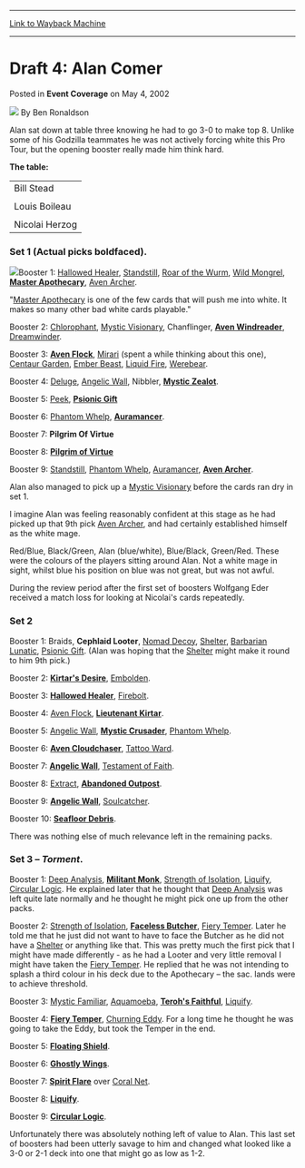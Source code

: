 
---
[Link to Wayback Machine](https://web.archive.org/web/20171030201439/https://magic.wizards.com/en/articles/archive/event-coverage/draft-4-alan-comer-2002-05-04)

[_metadata_:author]:- "Ben Ronaldson"
[_metadata_:description]:- "Alan sat down at table three knowing he had to go 3-0 to make top 8. Unlike some of his Godzilla teammates he was not actively forcing white this Pro Tour, but the opening booster really made him think hard. The table:"
[_metadata_:generator]:- "Drupal 7 (http://drupal.org)"
[_metadata_:node]:- "798691"
[_metadata_:publish_date]:- "2002-05-04"
[_metadata_:source]:- "div-main-content"
[_metadata_:title]:- "Draft 4: Alan Comer"
[_metadata_:wayback_capture_timestamp]:- "2017-10-30 20:14:39"
[_metadata_:wayback_raw_url]:- "https://web.archive.org/web/20171030201439id_/https://magic.wizards.com/en/articles/archive/event-coverage/draft-4-alan-comer-2002-05-04"
[_metadata_:wayback_url]:- "https://magic.wizards.com/en/articles/archive/event-coverage/draft-4-alan-comer-2002-05-04"
---


Draft 4: Alan Comer
===================



 Posted in **Event Coverage**
 on May 4, 2002 






![](https://media.magic.wizards.com/styles/auth_small/public/generic-avatar-150_157.png)
By Ben Ronaldson












Alan sat down at table three knowing he had to go 3-0 to make top 8. Unlike some of his Godzilla teammates he was not actively forcing white this Pro Tour, but the opening booster really made him think hard.


**The table:**




|  |
| --- |
| Bill Stead |
|  | Alan Comer | Gabriel Nassif |  |
| Louis Boileau |  | Anton Jonsson |
|  | Wolfgang Eder | Tomas Rosholm |  |
| Nicolai Herzog |

### Set 1 (Actual picks boldfaced).


![](https://media.magic.wizards.com/image_legacy_migration/sideboard/images/ptnice02/a775.jpg)Booster 1: [Hallowed Healer](http://gatherer.wizards.com/Pages/Card/Details.aspx?name=Hallowed+Healer), [Standstill](http://gatherer.wizards.com/Pages/Card/Details.aspx?name=Standstill), [Roar of the Wurm](http://gatherer.wizards.com/Pages/Card/Details.aspx?name=Roar+of+the+Wurm), [Wild Mongrel](http://gatherer.wizards.com/Pages/Card/Details.aspx?name=Wild+Mongrel), **[Master Apothecary](http://gatherer.wizards.com/Pages/Card/Details.aspx?name=Master+Apothecary)**, [Aven Archer](http://gatherer.wizards.com/Pages/Card/Details.aspx?name=Aven+Archer).


"[Master Apothecary](http://gatherer.wizards.com/Pages/Card/Details.aspx?name=Master+Apothecary) is one of the few cards that will push me into white. It makes so many other bad white cards playable."


Booster 2: [Chlorophant](http://gatherer.wizards.com/Pages/Card/Details.aspx?name=Chlorophant), [Mystic Visionary](http://gatherer.wizards.com/Pages/Card/Details.aspx?name=Mystic+Visionary), Chanflinger, **[Aven Windreader](http://gatherer.wizards.com/Pages/Card/Details.aspx?name=Aven+Windreader)**, [Dreamwinder](http://gatherer.wizards.com/Pages/Card/Details.aspx?name=Dreamwinder).


Booster 3: **[Aven Flock](http://gatherer.wizards.com/Pages/Card/Details.aspx?name=Aven+Flock)**, [Mirari](http://gatherer.wizards.com/Pages/Card/Details.aspx?name=Mirari) (spent a while thinking about this one), [Centaur Garden](http://gatherer.wizards.com/Pages/Card/Details.aspx?name=Centaur+Garden), [Ember Beast](http://gatherer.wizards.com/Pages/Card/Details.aspx?name=Ember+Beast), [Liquid Fire](http://gatherer.wizards.com/Pages/Card/Details.aspx?name=Liquid+Fire), [Werebear](http://gatherer.wizards.com/Pages/Card/Details.aspx?name=Werebear).


Booster 4: [Deluge](http://gatherer.wizards.com/Pages/Card/Details.aspx?name=Deluge), [Angelic Wall](http://gatherer.wizards.com/Pages/Card/Details.aspx?name=Angelic+Wall), Nibbler, **[Mystic Zealot](http://gatherer.wizards.com/Pages/Card/Details.aspx?name=Mystic+Zealot)**.


Booster 5: [Peek](http://gatherer.wizards.com/Pages/Card/Details.aspx?name=Peek), **[Psionic Gift](http://gatherer.wizards.com/Pages/Card/Details.aspx?name=Psionic+Gift)**


Booster 6: [Phantom Whelp](http://gatherer.wizards.com/Pages/Card/Details.aspx?name=Phantom+Whelp), **[Auramancer](http://gatherer.wizards.com/Pages/Card/Details.aspx?name=Auramancer)**.


Booster 7: **Pilgrim Of Virtue**


Booster 8: **[Pilgrim of Virtue](http://gatherer.wizards.com/Pages/Card/Details.aspx?name=Pilgrim+of+Virtue)**


Booster 9: [Standstill](http://gatherer.wizards.com/Pages/Card/Details.aspx?name=Standstill), [Phantom Whelp](http://gatherer.wizards.com/Pages/Card/Details.aspx?name=Phantom+Whelp), [Auramancer](http://gatherer.wizards.com/Pages/Card/Details.aspx?name=Auramancer), **[Aven Archer](http://gatherer.wizards.com/Pages/Card/Details.aspx?name=Aven+Archer)**.


Alan also managed to pick up a [Mystic Visionary](http://gatherer.wizards.com/Pages/Card/Details.aspx?name=Mystic+Visionary) before the cards ran dry in set 1.


I imagine Alan was feeling reasonably confident at this stage as he had picked up that 9th pick [Aven Archer](http://gatherer.wizards.com/Pages/Card/Details.aspx?name=Aven+Archer), and had certainly established himself as the white mage.


Red/Blue, Black/Green, Alan (blue/white), Blue/Black, Green/Red. These were the colours of the players sitting around Alan. Not a white mage in sight, whilst blue his position on blue was not great, but was not awful.


During the review period after the first set of boosters Wolfgang Eder received a match loss for looking at Nicolai's cards repeatedly.


### Set 2


Booster 1: Braids, **Cephlaid Looter**, [Nomad Decoy](http://gatherer.wizards.com/Pages/Card/Details.aspx?name=Nomad+Decoy), [Shelter](http://gatherer.wizards.com/Pages/Card/Details.aspx?name=Shelter), [Barbarian Lunatic](http://gatherer.wizards.com/Pages/Card/Details.aspx?name=Barbarian+Lunatic), [Psionic Gift](http://gatherer.wizards.com/Pages/Card/Details.aspx?name=Psionic+Gift). (Alan was hoping that the [Shelter](http://gatherer.wizards.com/Pages/Card/Details.aspx?name=Shelter) might make it round to him 9th pick.)


Booster 2: **[Kirtar's Desire](http://gatherer.wizards.com/Pages/Card/Details.aspx?name=Kirtar%27s+Desire)**, [Embolden](http://gatherer.wizards.com/Pages/Card/Details.aspx?name=Embolden).


Booster 3: **[Hallowed Healer](http://gatherer.wizards.com/Pages/Card/Details.aspx?name=Hallowed+Healer)**, [Firebolt](http://gatherer.wizards.com/Pages/Card/Details.aspx?name=Firebolt).


Booster 4: [Aven Flock](http://gatherer.wizards.com/Pages/Card/Details.aspx?name=Aven+Flock), **[Lieutenant Kirtar](http://gatherer.wizards.com/Pages/Card/Details.aspx?name=Lieutenant+Kirtar)**.


Booster 5: [Angelic Wall](http://gatherer.wizards.com/Pages/Card/Details.aspx?name=Angelic+Wall), **[Mystic Crusader](http://gatherer.wizards.com/Pages/Card/Details.aspx?name=Mystic+Crusader)**, [Phantom Whelp](http://gatherer.wizards.com/Pages/Card/Details.aspx?name=Phantom+Whelp).


Booster 6: **[Aven Cloudchaser](http://gatherer.wizards.com/Pages/Card/Details.aspx?name=Aven+Cloudchaser)**, [Tattoo Ward](http://gatherer.wizards.com/Pages/Card/Details.aspx?name=Tattoo+Ward).


Booster 7: **[Angelic Wall](http://gatherer.wizards.com/Pages/Card/Details.aspx?name=Angelic+Wall)**, [Testament of Faith](http://gatherer.wizards.com/Pages/Card/Details.aspx?name=Testament+of+Faith).


Booster 8: [Extract](http://gatherer.wizards.com/Pages/Card/Details.aspx?name=Extract), **[Abandoned Outpost](http://gatherer.wizards.com/Pages/Card/Details.aspx?name=Abandoned+Outpost)**.


Booster 9: **[Angelic Wall](http://gatherer.wizards.com/Pages/Card/Details.aspx?name=Angelic+Wall)**, [Soulcatcher](http://gatherer.wizards.com/Pages/Card/Details.aspx?name=Soulcatcher).


Booster 10: **[Seafloor Debris](http://gatherer.wizards.com/Pages/Card/Details.aspx?name=Seafloor+Debris)**.


There was nothing else of much relevance left in the remaining packs.


### Set 3 – *Torment*.


Booster 1: [Deep Analysis](http://gatherer.wizards.com/Pages/Card/Details.aspx?name=Deep+Analysis), **[Militant Monk](http://gatherer.wizards.com/Pages/Card/Details.aspx?name=Militant+Monk)**, [Strength of Isolation](http://gatherer.wizards.com/Pages/Card/Details.aspx?name=Strength+of+Isolation), [Liquify](http://gatherer.wizards.com/Pages/Card/Details.aspx?name=Liquify), [Circular Logic](http://gatherer.wizards.com/Pages/Card/Details.aspx?name=Circular+Logic). He explained later that he thought that [Deep Analysis](http://gatherer.wizards.com/Pages/Card/Details.aspx?name=Deep+Analysis) was left quite late normally and he thought he might pick one up from the other packs.


Booster 2: [Strength of Isolation](http://gatherer.wizards.com/Pages/Card/Details.aspx?name=Strength+of+Isolation), **[Faceless Butcher](http://gatherer.wizards.com/Pages/Card/Details.aspx?name=Faceless+Butcher)**, [Fiery Temper](http://gatherer.wizards.com/Pages/Card/Details.aspx?name=Fiery+Temper). Later he told me that he just did not want to have to face the Butcher as he did not have a [Shelter](http://gatherer.wizards.com/Pages/Card/Details.aspx?name=Shelter) or anything like that. This was pretty much the first pick that I might have made differently - as he had a Looter and very little removal I might have taken the [Fiery Temper](http://gatherer.wizards.com/Pages/Card/Details.aspx?name=Fiery+Temper). He replied that he was not intending to splash a third colour in his deck due to the Apothecary – the sac. lands were to achieve threshold.


Booster 3: [Mystic Familiar](http://gatherer.wizards.com/Pages/Card/Details.aspx?name=Mystic+Familiar), [Aquamoeba](http://gatherer.wizards.com/Pages/Card/Details.aspx?name=Aquamoeba), **[Teroh's Faithful](http://gatherer.wizards.com/Pages/Card/Details.aspx?name=Teroh%27s+Faithful)**, [Liquify](http://gatherer.wizards.com/Pages/Card/Details.aspx?name=Liquify).


Booster 4: **[Fiery Temper](http://gatherer.wizards.com/Pages/Card/Details.aspx?name=Fiery+Temper)**, [Churning Eddy](http://gatherer.wizards.com/Pages/Card/Details.aspx?name=Churning+Eddy). For a long time he thought he was going to take the Eddy, but took the Temper in the end.


Booster 5: **[Floating Shield](http://gatherer.wizards.com/Pages/Card/Details.aspx?name=Floating+Shield)**.


Booster 6: **[Ghostly Wings](http://gatherer.wizards.com/Pages/Card/Details.aspx?name=Ghostly+Wings)**.


Booster 7: **[Spirit Flare](http://gatherer.wizards.com/Pages/Card/Details.aspx?name=Spirit+Flare)** over [Coral Net](http://gatherer.wizards.com/Pages/Card/Details.aspx?name=Coral+Net).


Booster 8: **[Liquify](http://gatherer.wizards.com/Pages/Card/Details.aspx?name=Liquify)**.


Booster 9: **[Circular Logic](http://gatherer.wizards.com/Pages/Card/Details.aspx?name=Circular+Logic)**.


Unfortunately there was absolutely nothing left of value to Alan. This last set of boosters had been utterly savage to him and changed what looked like a 3-0 or 2-1 deck into one that might go as low as 1-2.








